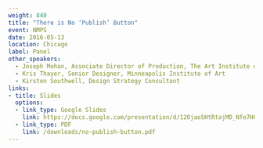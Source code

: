 ```yaml
---
weight: 840
title: "There is No ‘Publish’ Button"
event: NMPS
date: 2016-05-13
location: Chicago
label: Panel
other_speakers:
  - Joseph Mohan, Associate Director of Production, The Art Institute of Chicago
  - Kris Thayer, Senior Designer, Minneapolis Institute of Art 
  - Kirsten Southwell, Design Strategy Consultant 
links:
- title: Slides
  options:
  - link_type: Google Slides
    link: https://docs.google.com/presentation/d/12Ojao5HtRtajMD_Nfe7HCg3LA-QlmfVItxK7i-akbiY/edit?usp=sharing
  - link_type: PDF
    link: /downloads/no-publish-button.pdf
---
```


